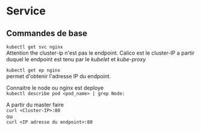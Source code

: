 # Service 
## Commandes de base

``kubectl get svc nginx``  
Attention the cluster-ip n'est pas le endpoint. Calico est le cluster-IP a partir
duquel le endpoint est tenu par le *kubelet* et *kube-proxy*
   
``kubectl get ep nginx``  
permet d'obtenir l'adresse IP du endpoint. 

Connaitre le node ou nginx est deploye   
``kubectl describe pod <pod_name> | grep Node:``  

A partir du master faire  
``curl <Cluster-IP>:80``  
ou  
``curl <IP adresse du endpoint>:80``


 
